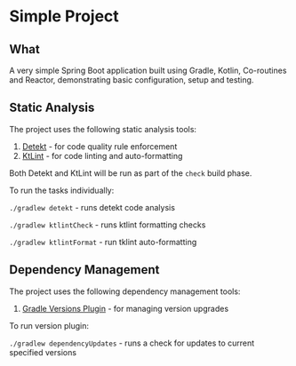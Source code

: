 # Simple Project

## What

A very simple Spring Boot application built using Gradle, Kotlin, Co-routines and Reactor, demonstrating basic configuration, setup and 
testing.

## Static Analysis

The project uses the following static analysis tools:

1. [Detekt](https://detekt.github.io/detekt/) - for code quality rule enforcement
2. [KtLint](https://ktlint.github.io/) - for code linting and auto-formatting

Both Detekt and KtLint will be run as part of the `check` build phase.

To run the tasks individually:

`./gradlew detekt` - runs detekt code analysis

`./gradlew ktlintCheck` - runs ktlint formatting checks

`./gradlew ktlintFormat` - run tklint auto-formatting

## Dependency Management

The project uses the following dependency management tools:

1. [Gradle Versions Plugin](https://github.com/ben-manes/gradle-versions-plugin) - for managing version upgrades

To run version plugin:

`./gradlew dependencyUpdates` - runs a check for updates to current specified versions


